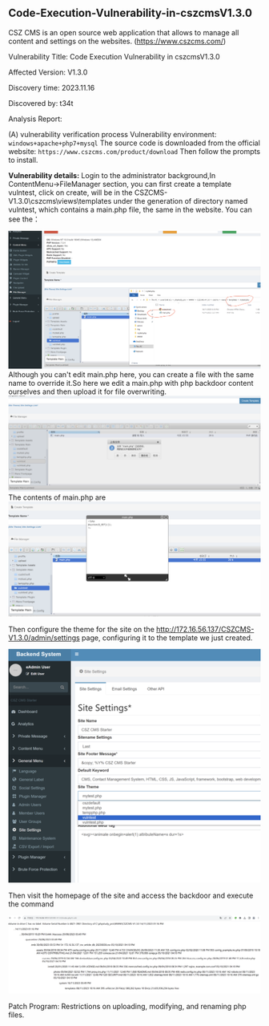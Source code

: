## Code-Execution-Vulnerability-in-cszcmsV1.3.0

CSZ CMS is an open source web application that allows to manage all content and settings on the websites. (https://www.cszcms.com/) 

Vulnerability Title: Code Execution Vulnerability in cszcmsV1.3.0

Affected Version: V1.3.0

Discovery time: 2023.11.16
 

Discovered by: t34t
 
Analysis Report: 

(A) vulnerability verification process
Vulnerability environment: `windows+apache+php7+mysql`
The source code is downloaded from the official website:
`https://www.cszcms.com/product/download`
Then follow the prompts to install.

**Vulnerability details:**
Login  to the administrator background,In ContentMenu->FileManager section, you can first create a template vulntest, click on create, will be in the CSZCMS-V1.3.0\cszcms\views\templates under the generation of directory named vulntest, which contains a main.php file, the same in the website. You can see the：

![Alt text](<Screenshot 2023-11-16 at 15.52.07-1.png>)
Although you can't edit main.php here, you can create a file with the same name to override it.So here we edit a main.php with php backdoor content ourselves and then upload it for file overwriting.
![Alt text](<Screenshot 2023-11-16 at 15.59.21.png>)
The contents of main.php are
![Alt text](<Screenshot 2023-11-16 at 15.58.51.png>)

Then configure the theme for the site on the http://172.16.56.137/CSZCMS-V1.3.0/admin/settings page, configuring it to the template we just created.

![Alt text](<Screenshot 2023-11-16 at 16.00.49.png>)

Then visit the homepage of the site and access the backdoor and execute the command

![Alt text](<Screenshot 2023-11-16 at 16.03.23.png>)

Patch Program:
Restrictions on uploading, modifying, and renaming php files.

